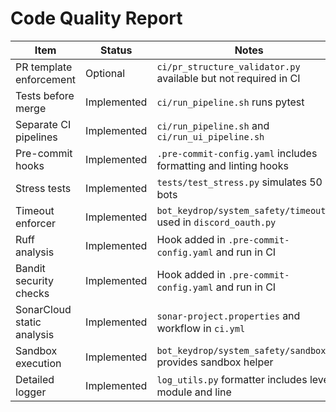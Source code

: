# Code Quality Report

| Item | Status | Notes |
| --- | --- | --- |
| PR template enforcement | Optional | `ci/pr_structure_validator.py` available but not required in CI |
| Tests before merge | Implemented | `ci/run_pipeline.sh` runs pytest |
| Separate CI pipelines | Implemented | `ci/run_pipeline.sh` and `ci/run_ui_pipeline.sh` |
| Pre-commit hooks | Implemented | `.pre-commit-config.yaml` includes formatting and linting hooks |
| Stress tests | Implemented | `tests/test_stress.py` simulates 50 bots |
| Timeout enforcer | Implemented | `bot_keydrop/system_safety/timeout.py` used in `discord_oauth.py` |
| Ruff analysis | Implemented | Hook added in `.pre-commit-config.yaml` and run in CI |
| Bandit security checks | Implemented | Hook added in `.pre-commit-config.yaml` and run in CI |
| SonarCloud static analysis | Implemented | `sonar-project.properties` and workflow in `ci.yml` |
| Sandbox execution | Implemented | `bot_keydrop/system_safety/sandbox.py` provides sandbox helper |
| Detailed logger | Implemented | `log_utils.py` formatter includes level, module and line |
